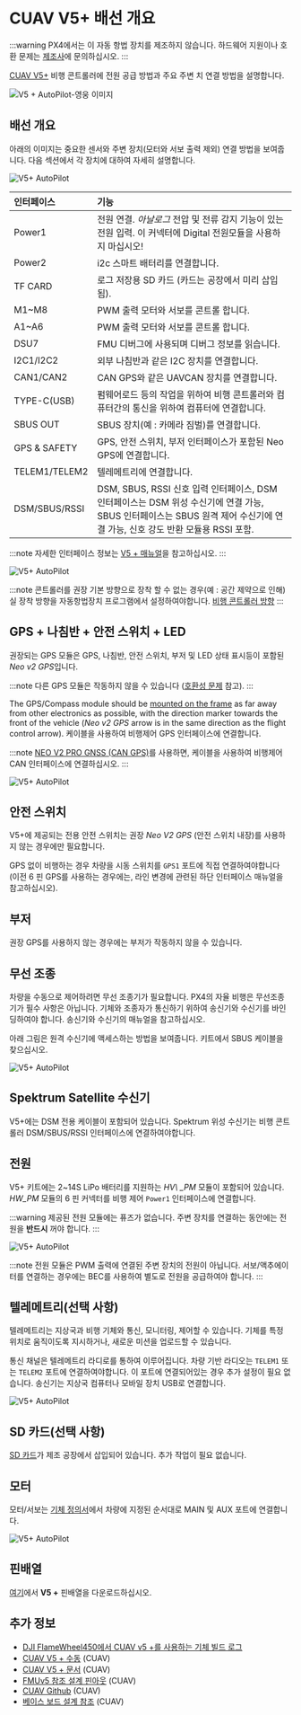 # CUAV V5+ 배선 개요

:::warning PX4에서는 이 자동 항법 장치를 제조하지 않습니다. 하드웨어 지원이나 호환 문제는 [제조사](https://store.cuav.net/)에 문의하십시오.
:::

[ CUAV V5+](../flight_controller/cuav_v5_plus.md) 비행 콘트롤러에 전원 공급 방법과 주요 주변 치 연결 방법을 설명합니다.

![V5 + AutoPilot-영웅 이미지](../../assets/flight_controller/cuav_v5_plus/v5+_01.png)

## 배선 개요

아래의 이미지는 중요한 센서와 주변 장치(모터와 서보 출력 제외) 연결 방법을 보여줍니다. 다음 섹션에서 각 장치에 대하여 자세히 설명합니다.

![V5+ AutoPilot](../../assets/flight_controller/cuav_v5_plus/connection/v5+_quickstart_01.png)

| 인터페이스           | 기능                                                                                                                  |
|:--------------- |:------------------------------------------------------------------------------------------------------------------- |
| Power1          | 전원 연결. *아날로그* 전압 및 전류 감지 기능이 있는 전원 입력. 이 커넥터에 Digital 전원모듈을 사용하지 마십시오!                                              |
| Power2          | i2c 스마트 배터리를 연결합니다.                                                                                                 |
| TF CARD         | 로그 저장용 SD 카드 (카드는 공장에서 미리 삽입됨).                                                                                     |
| M1~M8           | PWM 출력 모터와 서보를 콘트롤 합니다.                                                                                             |
| A1~A6           | PWM 출력 모터와 서보를 콘트롤 합니다.                                                                                             |
| DSU7            | FMU 디버그에 사용되며 디버그 정보를 읽습니다.                                                                                         |
| I2C1/I2C2       | 외부 나침반과 같은 I2C 장치를 연결합니다.                                                                                           |
| CAN1/CAN2       | CAN GPS와 같은 UAVCAN 장치를 연결합니다.                                                                                       |
| TYPE-C\(USB\) | 펌웨어로드 등의 작업을 위하여 비행 콘트롤러와 컴퓨터간의 통신을 위하여 컴퓨터에 연결합니다.                                                                 |
| SBUS OUT        | SBUS 장치(예 : 카메라 짐벌)를 연결합니다.                                                                                         |
| GPS & SAFETY    | GPS, 안전 스위치, 부저 인터페이스가 포함된 Neo GPS에 연결합니다.                                                                          |
| TELEM1/TELEM2   | 텔레메트리에 연결합니다.                                                                                                       |
| DSM/SBUS/RSSI   | DSM, SBUS, RSSI 신호 입력 인터페이스, DSM 인터페이스는 DSM 위성 수신기에 연결 가능, SBUS 인터페이스는 SBUS 원격 제어 수신기에 연결 가능, 신호 강도 반환 모듈용 RSSI 포함. |


:::note
자세한 인터페이스 정보는 [V5 + 매뉴얼](http://manual.cuav.net/V5-Plus.pdf)을 참고하십시오.
:::

![V5+ AutoPilot](../../assets/flight_controller/cuav_v5_plus/connection/v5+_quickstart_02.png)

:::note
콘트롤러를 권장 기본 방향으로 장착 할 수 없는 경우(예 : 공간 제약으로 인해) 실 장착 방향을 자동항법장치 프로그램에서 설정하여야합니다. [비행 콘트롤러 방향](../advanced_features/rtk-gps.md)
:::

## GPS + 나침반 + 안전 스위치 + LED

권장되는 GPS 모듈은 GPS, 나침반, 안전 스위치, 부저 및 LED 상태 표시등이 포함된 *Neo v2 GPS*입니다.

:::note
다른 GPS 모듈은 작동하지 않을 수 있습니다 ([호환성 문제](../flight_controller/cuav_v5_nano.md#compatibility_gps) 참고).
:::

The GPS/Compass module should be [mounted on the frame](../assembly/mount_gps_compass.md) as far away from other electronics as possible, with the direction marker towards the front of the vehicle (*Neo v2 GPS* arrow is in the same direction as the flight control arrow). 케이블을 사용하여 비행제어 GPS 인터페이스에 연결합니다.

:::note
[NEO V2 PRO GNSS (CAN GPS)](http://doc.cuav.net/gps/neo-series-gnss/en/neo-v2-pro.html)를 사용하면, 케이블을 사용하여 비행제어 CAN 인터페이스에 연결하십시오.
:::

![V5+ AutoPilot](../../assets/flight_controller/cuav_v5_plus/connection/v5+_quickstart_03.png)

## 안전 스위치 

V5+에 제공되는 전용 안전 스위치는 권장 *Neo V2 GPS* (안전 스위치 내장)를 사용하지 않는 경우에만 필요합니다.

GPS 없이 비행하는 경우 차량을 시동 스위치를 `GPS1` 포트에 직접 연결하여야합니다 (이전 6 핀 GPS를 사용하는 경우에는, 라인 변경에 관련된 하단 인터페이스 매뉴얼을 참고하십시오).

## 부저

권장 GPS를 사용하지 않는 경우에는 부저가 작동하지 않을 수 있습니다.

## 무선 조종

차량을 수동으로 제어하려면 무선 조종기가 필요합니다. PX4의 자율 비행은 무선조종기가 필수 사항은 아닙니다. 기체와 조종자가 통신하기 위하여 송신기와 수신기를 바인딩하여야 합니다. 송신기와 수신기의 매뉴얼을 참고하십시오.

아래 그림은 원격 수신기에 액세스하는 방법을 보여줍니다. 키트에서 SBUS 케이블을 찾으십시오.

![V5+ AutoPilot](../../assets/flight_controller/cuav_v5_plus/connection/v5+_quickstart_04.png)

## Spektrum Satellite 수신기

V5+에는 DSM 전용 케이블이 포함되어 있습니다. Spektrum 위성 수신기는 비행 콘트롤러 DSM/SBUS/RSSI 인터페이스에 연결하여야합니다.

## 전원

V5+ 키트에는 2~14S LiPo 배터리를 지원하는 *HV\ _PM* 모듈이 포함되어 있습니다. *HW\_PM* 모듈의 6 핀 커넥터를 비행 제어 `Power1` 인터페이스에 연결합니다.

:::warning
제공된 전원 모듈에는 퓨즈가 없습니다. 주변 장치를 연결하는 동안에는 전원을 **반드시** 꺼야 합니다.
:::

![V5+ AutoPilot](../../assets/flight_controller/cuav_v5_plus/connection/v5+_quickstart_01.png)

:::note
전원 모듈은 PWM 출력에 연결된 주변 장치의 전원이 아닙니다. 서보/액추에이터를 연결하는 경우에는 BEC를 사용하여 별도로 전원을 공급하여야 합니다.
:::

## 텔레메트리(선택 사항)

텔레메트리는 지상국과 비행 기체와 통신, 모니터링, 제어할 수 있습니다. 기체를 특정 위치로 움직이도록 지시하거나, 새로운 미션을 업로드할 수 있습니다.

통신 채널은 텔레메트리 라디로를 통하여 이루어집니다. 차량 기반 라디오는 `TELEM1` 또는 `TELEM2` 포트에 연결하여야합니다. 이 포트에 연결되어있는 경우 추가 설정이 필요 없습니다. 송신기는 지상국 컴퓨터나 모바일 장치 USB로 연결합니다.

![V5+ AutoPilot](../../assets/flight_controller/cuav_v5_plus/connection/v5+_quickstart_06.png)

<span id="sd_card"></span>

## SD 카드(선택 사항)

[SD 카드](../getting_started/px4_basic_concepts.md#sd_cards)가 제조 공장에서 삽입되어 있습니다. 추가 작업이 필요 없습니다.

## 모터

모터/서보는 [기체 정의서](../airframes/airframe_reference.md)에서 차량에 지정된 순서대로 MAIN 및 AUX 포트에 연결합니다.

![V5+ AutoPilot](../../assets/flight_controller/cuav_v5_plus/connection/v5+_quickstart_07.png)

## 핀배열

[여기](http://manual.cuav.net/V5-Plus.pdf)에서 **V5 +** 핀배열을 다운로드하십시오.

## 추가 정보

- [DJI FlameWheel450에서 CUAV v5 +를 사용하는 기체 빌드 로그](../frames_multicopter/dji_f450_cuav_5plus.md)
- [CUAV V5 + 수동](http://manual.cuav.net/V5-Plus.pdf) (CUAV)
- [CUAV V5 + 문서](http://doc.cuav.net/flight-controller/v5-autopilot/en/v5+.html) (CUAV)
- [FMUv5 참조 설계 핀아웃](https://docs.google.com/spreadsheets/d/1-n0__BYDedQrc_2NHqBenG1DNepAgnHpSGglke-QQwY/edit#gid=912976165) (CUAV)
- [CUAV Github](https://github.com/cuav) (CUAV)
- [베이스 보드 설계 참조](https://github.com/cuav/hardware/tree/master/V5_Autopilot/V5%2B/V5%2BBASE) (CUAV)